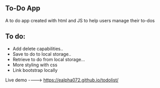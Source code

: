 ##  To-Do App
A to do app created with html and JS to help users manage their to-dos

## To do:
* Add delete capabilities..
* Save to do to local storage..
* Retrieve to do from local storage...
*  More styling with css
* Link bootstrap locally

Live demo ----> https://ealpha072.github.io/todolist/
